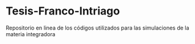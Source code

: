 # Tesis-Franco-Intriago
Repositorio en linea de los códigos utilizados para las simulaciones de la materia integradora
